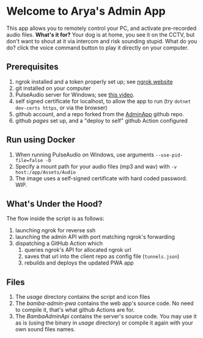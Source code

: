 # Welcome to Arya's Admin App
 
 This app allows you to remotely control your PC, and activate pre-recorded audio files.
**What's it for?** Your dog is at home, you see it on the CCTV, but don't want to shout at it via intercom and risk sounding stupid. What do you do? click the voice command button to play it directly on your computer.  

## Prerequisites

1. ngrok installed and a token properly set up; see [ngrok website](https://ngrok.com/)
2. git installed on your computer
3. PulseAudio server for Windows; see [this video](https://www.youtube.com/watch?v=SF_WMBpQ0Qs&t=354s&ab_channel=AgileDevArt).
4. self signed certificate for localhost, to allow the app to run (try ```dotnet dev-certs https```, or via the browser)
5. github account, and a repo forked from the [AdminApp](https://github.com/yoadwo/bamba/tree/master) github repo.
6. github *pages* set up, and a "deploy to self" github Action configured
  
## Run using Docker

1. When running PulseAudio on Windows, use arguments `--use-pid-file=false -D`
2. Specify a mount path for your audio files (mp3 and wav) with `-v host:/app/Assets/Audio`
3. The image uses a self-signed certificate with hard coded password. WIP.

## What's Under the Hood?

The flow inside the script is as follows:
1. launching ngrok for reverse ssh
2. launching the admin API with port matching ngrok's forwarding
3. dispatching a GitHub Action which
    1. queries ngrok's API for allocated ngrok url
    2. saves that url into the client repo as config file (`tunnels.json`)
    3. rebuilds and deploys the updated PWA app

## Files

1. The *usage* directory contains the script and icon files
2. The *bamba-admin-pwa* contains the web app's source code. No need to compile it, that's what github Actions are for.
3. The *BambaAdminApi* contains the server's source code. You may use it as is (using the binary in *usage* directory) or compile it again with your own sound files names.

